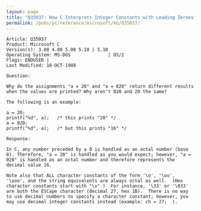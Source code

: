 ```yaml
---
layout: page
title: "Q35037: How C Interprets Integer Constants with Leading Zeroes"
permalink: /pubs/pc/reference/microsoft/kb/Q35037/
---
```


	Article: Q35037
	Product: Microsoft C
	Version(s): 3.00 4.00 5.00 5.10 | 5.10
	Operating System: MS-DOS              | OS/2
	Flags: ENDUSER |
	Last Modified: 18-OCT-1988
	
	Question:
	
	Why do the assignments "a = 20" and "a = 020" return different results
	when the values are printed? Why aren't 020 and 20 the same?
	
	The following is an example:
	
	a = 20;
	printf("%d", a);   /* this prints "20" */
	a = 020;
	printf("%d", a);   /* but this prints "16" */
	
	Response:
	
	In C, any number preceded by a 0 is handled as an octal number (base
	8). Therefore, "a = 20" is handled as you would expect; however, "a =
	020" is handled as an octal number and therefore represents the
	decimal value 16.
	
	Note also that ALL character constants of the form '\o', '\oo',
	'\ooo', and the string equivalents are always octal as well.  (Hex
	character constants start with "\x".)  For instance, '\33' or '\033'
	are both the ESCape character (decimal 27, hex 1B).  There is no way
	to use decimal numbers to specify a character constant; however, you
	may use decimal integer constants instead (example: ch = 27;  ).

